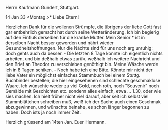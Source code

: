 Herrn Kaufmann Gundert, Stuttgart.

 14 Jan 33 <Montag.>*
Liebe Eltern!

Herzlichen Dank für die wollenen Strümpfe, die übrigens der liebe Gott fast gar entbehrlich gemacht hat durch seine Wetteränderung. Ich bin begierig auf den Einfluß derselben für die kranke Mutter. Mein Senior <Hummel>* ist in derselben Nacht besser geworden und nährt wieder Gesundheitshoffnungen. Nur die Nächte sind für uns noch arg unruhig: doch gehts auch da besser. - Die letzten 8 Tage konnte ich eigentlich nichts arbeiten, und bin deßhalb etwas zurük, weßhalb ich weitere Nachricht und den Brief an Theodor zu verschieben genöthigt bin. Meine Wäsche werde ich in 8 Tagen schiken. - Noch habe ich eine Bitte. Könnte mir nicht der liebe Vater ein möglichst einfaches Stammbuch bei einem Stuttg. Buchbinder bestellen; die hier eingesehenen sind schlechte geschmaklose Waare. Ich wünschte weder zu viel Gold, noch roth, noch "Souvenir" noch Gemälde mit Geschichten etc. sondern alles einfach, etwa … 1.30, oder wie sies machen. Ich hielt früher nicht viel darauf, aber seit ich selbst viel Stammblättchen schreiben muß, weiß ich der Sache auch einen Geschmak abzugewinnen, und wünschte beinahe, es schon länger begonnen zu haben. Doch ists ja noch immer Zeit.

Herzlich grüssend am 14ten Jan.
 Euer Hermann.
